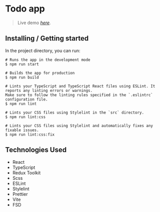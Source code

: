 # Todo app
> Live demo [_here_](https://metalknock-todo-app.netlify.app/).

## Installing / Getting started

In the project directory, you can run:

```
# Runs the app in the development mode
$ npm run start

# Builds the app for production
$ npm run build

# Lints your TypeScript and TypeScript React files using ESLint. It reports any linting errors or warnings.
Make sure to follow the linting rules specified in the `.eslintrc` configuration file.
$ npm run lint

# Lints your CSS files using Stylelint in the `src` directory.
$ npm run lint:css

# Lints your CSS files using Stylelint and automatically fixes any fixable issues.
$ npm run lint:css:fix

```
## Technologies Used
 - React
 - TypeScript
 - Redux Toolkit
 - Scss
 - ESLint
 - Stylelint
 - Prettier
 - Vite
 - FSD
